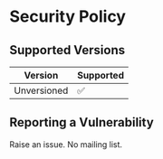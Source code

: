 # Security Policy

## Supported Versions

| Version | Supported          |
| ------- | ------------------ |
| Unversioned   | :white_check_mark: |

## Reporting a Vulnerability

Raise an issue. No mailing list.
